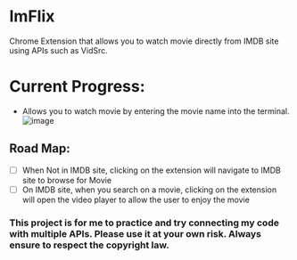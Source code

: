 # ImFlix
Chrome Extension that allows you to watch movie directly from IMDB site using APIs such as VidSrc.

# Current Progress:
- Allows you to watch movie by entering the movie name into the terminal.
![image](https://github.com/user-attachments/assets/862e6648-0ed3-4416-9c76-28efd3553ebf)


## Road Map:
- [ ] When Not in IMDB site, clicking on the extension will navigate to IMDB site to browse for Movie
- [ ] On IMDB site, when you search on a movie, clicking on the extension will open the video player to allow the user to enjoy the movie

### This project is for me to practice and try connecting my code with multiple APIs. Please use it at your own risk. Always ensure to respect the copyright law.
